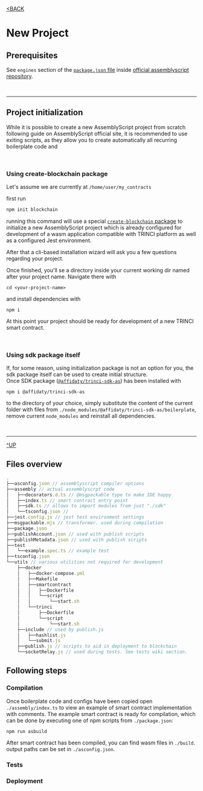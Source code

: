[<BACK](index)
# New Project

## Prerequisites

See `engines` section of the [`package.json` file](https://github.com/AssemblyScript/assemblyscript/blob/main/package.json) inside [official assemblyscript repository](https://github.com/AssemblyScript/assemblyscript).

&nbsp;

---
## Project initialization

While it is possible to create a new AssemblyScript project from scratch following guide on AssemblyScript official site, it is recommended to use exiting scripts, as they allow you to create automatically all recurring boilerplate code and 

&nbsp;

### Using create-blockchain package

Let's assume we are currently at `/home/user/my_contracts`

first run
```sh
npm init blockchain
```

running this command will use a special [`create-blockchain` package](https://www.npmjs.com/package/create-blockchain) to initialize a new AssemblyScript project which is already configured for development of a wasm application compatible with TRINCI platform as well as a configured Jest environment.

After that a cli-based installation wizard will ask you a few questions regarding your project.

Once finished, you'll se a directory inside your current working dir named after your project name. Navigate there with
```
cd <your-project-name>
```

and install dependencies with 
```
npm i
```

At this point your project should be ready for development of a new TRINCI smart contract.

&nbsp;

### Using sdk package itself

If, for some reason, using initialization package is not an option for you, the sdk package itself can be used to create initial structure.  
Once SDK package ([`@affidaty/trinci-sdk-as`](https://www.npmjs.com/package/@affidaty/trinci-sdk-as)) has been installed with  

```
npm i @affidaty/trinci-sdk-as
```

to the directory of your choice, simply substitute the content of the current folder with files from `./node_modules/@affidaty/trinci-sdk-as/boilerplate`, remove current `node_modules` and reinstall all dependencies.



&nbsp;

---
[^UP](#new-project)
## Files overview

```ts
.
├──asconfig.json // assemblyscript compiler options
├──assembly // actual assemblyscrpt code
│   ├──decorators.d.ts // @msgpackable type to make IDE happy
│   ├──index.ts // smart contract entry point
│   ├──sdk.ts // allows to import modules from just "./sdk"
│   └──tsconfig.json // 
├──jest.config.js // jest test environment settings
├──msgpackable.mjs // transformer. used during compilation
├──package.json
├──publishAccount.json // used with publish scripts
├──publishMetadata.json // used with publish scripts
├──test
│   └──example.spec.ts // example test
├──tsconfig.json
└──utils // various utilities not required for development
    ├──docker
    │   ├──docker-compose.yml
    │   ├──Makefile
    │   ├──smartcontract
    │   │   ├──Dockerfile
    │   │   └──script
    │   │       └──start.sh
    │   └──trinci
    │       ├──Dockerfile
    │       └──script
    │           └──start.sh
    ├──include // used by publish.js
    │   ├──hashlist.js
    │   └──submit.js
    ├──publish.js // scripts to aid in deployment to blockchain
    └──socketRelay.js // used during tests. See tests wiki section.
```

## Following steps

### Compilation

Once boilerplate code and configs have been copied open `./assembly/index.ts` to view an example of smart contract implementation with comments.
The example smart contract is ready for compilation, which can be done by executing one of npm scripts from `./package.json`:

```
npm run asbuild
```

After smart contract has been compiled, you can find wasm files in `./build`. output paths can be set in `./asconfig.json`.

### Tests

### Deployment